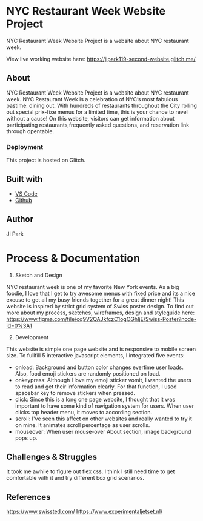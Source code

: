 <!-- Every README should start with an H1 -->
# NYC Restaurant Week Website Project 
<!-- A one sentence description of the project or assignment -->
NYC Restaurant Week Website Project is a website about NYC restaurant week.

View live working website here: https://jipark119-second-website.glitch.me/
<!-- It is good practice to add an about or summary -->
## About

NYC Restaurant Week Website Project is a website about NYC restaurant week. NYC Restaurant Week is a celebration of NYC’s most fabulous pastime: dining out. With hundreds of restaurants throughout the City rolling out special prix-fixe menus for a limited time, this is your chance to revel without a cause! On this website, visitors can get information about participating restaurants,frequently asked questions, and reservation link through opentable. 

<!-- Notes about the deployment -->
### Deployment

This project is hosted on Glitch. 

## Built with

* [VS Code](https://code.visualstudio.com/)
* [Github](https://github.com)

## Author

Ji Park

<!-- For your assignments you might consider  -->
# Process & Documentation
1. Sketch and Design

NYC restaurant week is one of my favorite New York events. As a big foodie, I love that I get to try awesome menus with fixed price and its a nice excuse to get all my busy friends together for a great dinner night! 
This website is inspired by strict grid system of Swiss poster design. 
To find out more about my process, sketches, wireframes, design and styleguide here: https://www.figma.com/file/cq9V2QAJkfczC1ogOGhIjE/Swiss-Poster?node-id=0%3A1

2. Development

This website is simple one page website and is responsive to mobile screen size. 
To fullfill 5 interactive javascript elements, I integrated five events:

* onload: Background and button color changes evertime user loads. Also, food emoji stickers are randomly positioned on load. 
* onkeypress: Although I love my emoji sticker vomit, I wanted the users to read and get their information clearly. For that function, I used spacebar key to remove stickers when pressed. 
* click: Since this is a long one page website, I thought that it was important to have some kind of navigation system for users. When user clicks top header menu, it moves to according section. 
* scroll: I've seen this affect on other websites and really wanted to try it on mine. It animates scroll percentage as user scrolls.
* mouseover: When user mouse-over About section, image background pops up.


<!-- Any specific challenges or struggles documented -->
## Challenges & Struggles
It took me awhile to figure out flex css. I think I still need time to get comfortable with it and try different box grid scenarios. 
<!-- References for resources and inspiration -->
## References
https://www.swissted.com/
https://www.experimentaljetset.nl/
